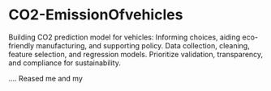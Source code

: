 # CO2-EmissionOfvehicles
Building CO2 prediction model for vehicles: Informing choices, aiding eco-friendly manufacturing, and supporting policy. Data collection, cleaning, feature selection, and regression models. Prioritize validation, transparency, and compliance for sustainability.

....
Reased me and my
